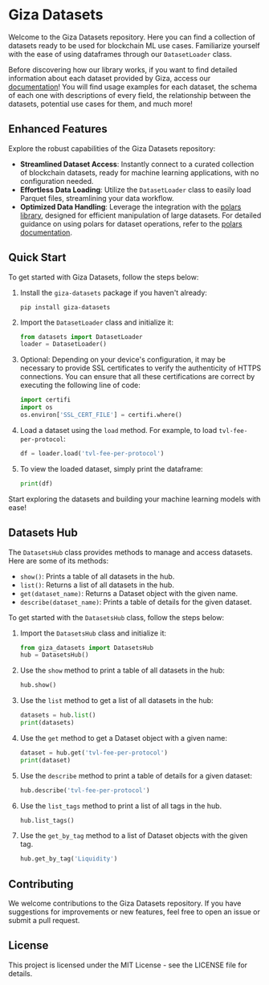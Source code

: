 # Giza Datasets

Welcome to the Giza Datasets repository. Here you can find a collection of datasets ready to be used for blockchain ML use cases. Familiarize yourself with the ease of using dataframes through our `DatasetLoader` class. 

Before discovering how our library works, if you want to find detailed information about each dataset provided by Giza, access our [documentation](https://datasets.gizatech.xyz/welcome/giza-datasets)! You will find usage examples for each dataset, the schema of each one with descriptions of every field, the relationship between the datasets, potential use cases for them, and much more!

## Enhanced Features

Explore the robust capabilities of the Giza Datasets repository:

- **Streamlined Dataset Access**: Instantly connect to a curated collection of blockchain datasets, ready for machine learning applications, with no configuration needed.
- **Effortless Data Loading**: Utilize the `DatasetLoader` class to easily load Parquet files, streamlining your data workflow.
- **Optimized Data Handling**: Leverage the integration with the [polars library](https://www.pola.rs/), designed for efficient manipulation of large datasets. For detailed guidance on using polars for dataset operations, refer to the [polars documentation](https://docs.pola.rs/py-polars/).

## Quick Start

To get started with Giza Datasets, follow the steps below:

1. Install the `giza-datasets` package if you haven't already:
   ```
   pip install giza-datasets
   ```
2. Import the `DatasetLoader` class and initialize it:
   ```python
   from datasets import DatasetLoader
   loader = DatasetLoader()
   ```
3. Optional: Depending on your device's configuration, it may be necessary to provide SSL certificates to verify the authenticity of HTTPS connections. You can ensure that all these certifications are correct by executing the following line of code:
   ```python
   import certifi
   import os
   os.environ['SSL_CERT_FILE'] = certifi.where()
   ```

4. Load a dataset using the `load` method. For example, to load `tvl-fee-per-protocol`:
   ```python
   df = loader.load('tvl-fee-per-protocol')
   ```
5. To view the loaded dataset, simply print the dataframe:
   ```python
   print(df)
   ```

Start exploring the datasets and building your machine learning models with ease!

## Datasets Hub

The `DatasetsHub` class provides methods to manage and access datasets. Here are some of its methods:

- `show()`: Prints a table of all datasets in the hub.
- `list()`: Returns a list of all datasets in the hub.
- `get(dataset_name)`: Returns a Dataset object with the given name.
- `describe(dataset_name)`: Prints a table of details for the given dataset.

To get started with the `DatasetsHub` class, follow the steps below:

1. Import the `DatasetsHub` class and initialize it:
   ```python
   from giza_datasets import DatasetsHub
   hub = DatasetsHub()
   ```
2. Use the `show` method to print a table of all datasets in the hub:
   ```python
   hub.show()
   ```
3. Use the `list` method to get a list of all datasets in the hub:
   ```python
   datasets = hub.list()
   print(datasets)
   ```
4. Use the `get` method to get a Dataset object with a given name:
   ```python
   dataset = hub.get('tvl-fee-per-protocol')
   print(dataset)
   ```
5. Use the `describe` method to print a table of details for a given dataset:
   ```python
   hub.describe('tvl-fee-per-protocol')
   ```
6. Use the `list_tags` method to print a list of all tags in the hub.
   ```python
   hub.list_tags()
   ```
7. Use the `get_by_tag` method to a list of Dataset objects with the given tag.
   ```python
   hub.get_by_tag('Liquidity')
   ```


## Contributing

We welcome contributions to the Giza Datasets repository. If you have suggestions for improvements or new features, feel free to open an issue or submit a pull request.

## License

This project is licensed under the MIT License - see the LICENSE file for details.
